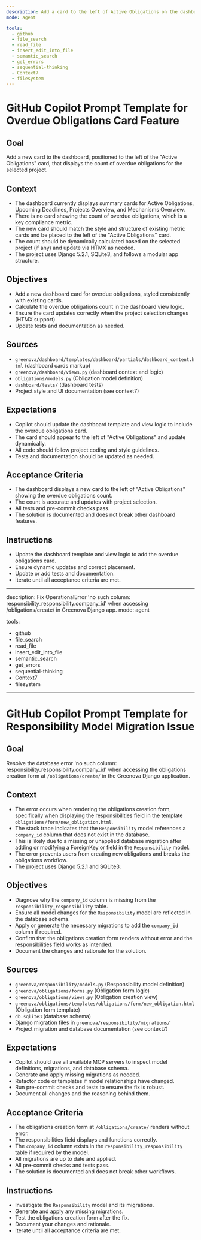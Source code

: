 ```yaml
---
description: Add a card to the left of Active Obligations on the dashboard that displays the count of overdue obligations in the Greenova Django app.
mode: agent

tools:
  - github
  - file_search
  - read_file
  - insert_edit_into_file
  - semantic_search
  - get_errors
  - sequential-thinking
  - Context7
  - filesystem
---
```


# GitHub Copilot Prompt Template for Overdue Obligations Card Feature

## Goal

Add a new card to the dashboard, positioned to the left of the "Active Obligations" card, that displays the count of overdue obligations for the selected project.

## Context

- The dashboard currently displays summary cards for Active Obligations, Upcoming Deadlines, Projects Overview, and Mechanisms Overview.
- There is no card showing the count of overdue obligations, which is a key compliance metric.
- The new card should match the style and structure of existing metric cards and be placed to the left of the "Active Obligations" card.
- The count should be dynamically calculated based on the selected project (if any) and update via HTMX as needed.
- The project uses Django 5.2.1, SQLite3, and follows a modular app structure.

## Objectives

- Add a new dashboard card for overdue obligations, styled consistently with existing cards.
- Calculate the overdue obligations count in the dashboard view logic.
- Ensure the card updates correctly when the project selection changes (HTMX support).
- Update tests and documentation as needed.

## Sources

- `greenova/dashboard/templates/dashboard/partials/dashboard_content.html` (dashboard cards markup)
- `greenova/dashboard/views.py` (dashboard context and logic)
- `obligations/models.py` (Obligation model definition)
- `dashboard/tests/` (dashboard tests)
- Project style and UI documentation (see context7)

## Expectations

- Copilot should update the dashboard template and view logic to include the overdue obligations card.
- The card should appear to the left of "Active Obligations" and update dynamically.
- All code should follow project coding and style guidelines.
- Tests and documentation should be updated as needed.

## Acceptance Criteria

- The dashboard displays a new card to the left of "Active Obligations" showing the overdue obligations count.
- The count is accurate and updates with project selection.
- All tests and pre-commit checks pass.
- The solution is documented and does not break other dashboard features.

## Instructions

- Update the dashboard template and view logic to add the overdue obligations card.
- Ensure dynamic updates and correct placement.
- Update or add tests and documentation.
- Iterate until all acceptance criteria are met.

---

description: Fix OperationalError 'no such column:
responsibility_responsibility.company_id' when accessing /obligations/create/
in Greenova Django app. mode: agent

tools:

- github
- file_search
- read_file
- insert_edit_into_file
- semantic_search
- get_errors
- sequential-thinking
- Context7
- filesystem

---

# GitHub Copilot Prompt Template for Responsibility Model Migration Issue

## Goal

Resolve the database error 'no such column:
responsibility_responsibility.company_id' when accessing the obligations
creation form at `/obligations/create/` in the Greenova Django application.

## Context

- The error occurs when rendering the obligations creation form, specifically
  when displaying the responsibilities field in the template
  `obligations/form/new_obligation.html`.
- The stack trace indicates that the `Responsibility` model references a
  `company_id` column that does not exist in the database.
- This is likely due to a missing or unapplied database migration after adding
  or modifying a ForeignKey or field in the `Responsibility` model.
- The error prevents users from creating new obligations and breaks the
  obligations workflow.
- The project uses Django 5.2.1 and SQLite3.

## Objectives

- Diagnose why the `company_id` column is missing from the
  `responsibility_responsibility` table.
- Ensure all model changes for the `Responsibility` model are reflected in the
  database schema.
- Apply or generate the necessary migrations to add the `company_id` column if
  required.
- Confirm that the obligations creation form renders without error and the
  responsibilities field works as intended.
- Document the changes and rationale for the solution.

## Sources

- `greenova/responsibility/models.py` (Responsibility model definition)
- `greenova/obligations/forms.py` (Obligation form logic)
- `greenova/obligations/views.py` (Obligation creation view)
- `greenova/obligations/templates/obligations/form/new_obligation.html`
  (Obligation form template)
- `db.sqlite3` (database schema)
- Django migration files in `greenova/responsibility/migrations/`
- Project migration and database documentation (see context7)

## Expectations

- Copilot should use all available MCP servers to inspect model definitions,
  migrations, and database schema.
- Generate and apply missing migrations as needed.
- Refactor code or templates if model relationships have changed.
- Run pre-commit checks and tests to ensure the fix is robust.
- Document all changes and the reasoning behind them.

## Acceptance Criteria

- The obligations creation form at `/obligations/create/` renders without
  error.
- The responsibilities field displays and functions correctly.
- The `company_id` column exists in the `responsibility_responsibility` table
  if required by the model.
- All migrations are up to date and applied.
- All pre-commit checks and tests pass.
- The solution is documented and does not break other workflows.

## Instructions

- Investigate the `Responsibility` model and its migrations.
- Generate and apply any missing migrations.
- Test the obligations creation form after the fix.
- Document your changes and rationale.
- Iterate until all acceptance criteria are met.
